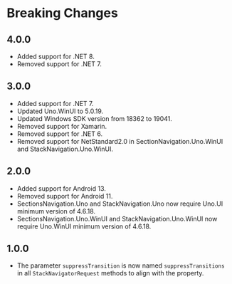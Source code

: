 # Breaking Changes

## 4.0.0

- Added support for .NET 8.
- Removed support for .NET 7.

## 3.0.0

- Added support for .NET 7.
- Updated Uno.WinUI to 5.0.19.
- Updated Windows SDK version from 18362 to 19041.
- Removed support for Xamarin.
- Removed support for .NET 6.
- Removed support for NetStandard2.0 in SectionNavigation.Uno.WinUI and StackNavigation.Uno.WinUI.

## 2.0.0

- Added support for Android 13.
- Removed support for Android 11.
- SectionsNavigation.Uno and StackNavigation.Uno now require Uno.UI minimum version of 4.6.18.
- SectionsNavigation.Uno.WinUI and StackNavigation.Uno.WinUI now require Uno.WinUI minimum version of 4.6.18.

## 1.0.0

- The parameter `suppressTransition` is now named `suppressTransitions` in all `StackNavigatorRequest` methods to align with the property.